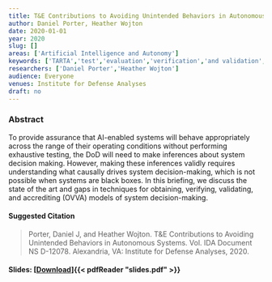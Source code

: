 ```yaml
---
title: T&E Contributions to Avoiding Unintended Behaviors in Autonomous Systems
author: Daniel Porter, Heather Wojton
date: 2020-01-01
year: 2020
slug: []
areas: ['Artificial Intelligence and Autonomy']
keywords: ['TARTA','test','evaluation','verification','and validation','autonomous systems','artificial intelligence (AI)','autonomy framework']
researchers: ['Daniel Porter','Heather Wojton']
audience: Everyone
venues: Institute for Defense Analyses
draft: no
---
```




### Abstract
To provide assurance that AI-enabled systems will behave appropriately across the range of their operating conditions without performing exhaustive testing, the DoD will need to make inferences about system decision making. However, making these inferences validly requires understanding what causally drives system decision-making, which is not possible when systems are black boxes. In this briefing, we discuss the state of the art and gaps in techniques for obtaining, verifying, validating, and accrediting (OVVA) models of system decision-making.

#### Suggested Citation
> Porter, Daniel J, and Heather Wojton. T&E Contributions to Avoiding Unintended Behaviors in Autonomous Systems. Vol. IDA Document NS D-12078. Alexandria, VA: Institute for Defense Analyses, 2020.

#### Slides: [[Download](slides.pdf)]{{< pdfReader "slides.pdf" >}}




